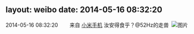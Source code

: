 layout: weibo
date: 2014-05-16 08:32:20
---
2014-05-16 08:32:20  &nbsp;&nbsp;&nbsp;&nbsp;&nbsp;&nbsp; 来自 <a href="http://app.weibo.com/t/feed/22zMnn" rel="nofollow">小米手机</a>
汝安得食乎？@52Hz的走兽 ​​​
![图片](https://ww3.sinaimg.cn/large/6d2a6003jw1egftbpphdwj20qo0f0wf1.jpg)
